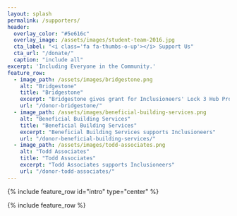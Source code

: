 ```yaml
---
layout: splash
permalink: /supporters/
header:
  overlay_color: "#5e616c"
  overlay_image: /assets/images/student-team-2016.jpg
  cta_label: "<i class='fa fa-thumbs-o-up'></i> Support Us"
  cta_url: "/donate/"
  caption: "include all"
excerpt: 'Including Everyone in the Community.'
feature_row:
  - image_path: /assets/images/bridgestone.png
    alt: "Bridgestone"
    title: "Bridgestone"
    excerpt: "Bridgestone gives grant for Inclusioneers' Lock 3 Hub Project"
    url: "/donor-bridgestone/"
  - image_path: /assets/images/beneficial-building-services.png
    alt: "Beneficial Building Services"
    title: "Beneficial Building Services"
    excerpt: "Beneficial Building Services supports Inclusioneers"
    url: "/donor-beneficial-building-services/"
  - image_path: /assets/images/todd-associates.png
    alt: "Todd Associates"
    title: "Todd Associates"
    excerpt: "Todd Associates supports Inclusioneers"
    url: "/donor-todd-associates/"
---
```


{% include feature_row id="intro" type="center" %}

{% include feature_row %}

